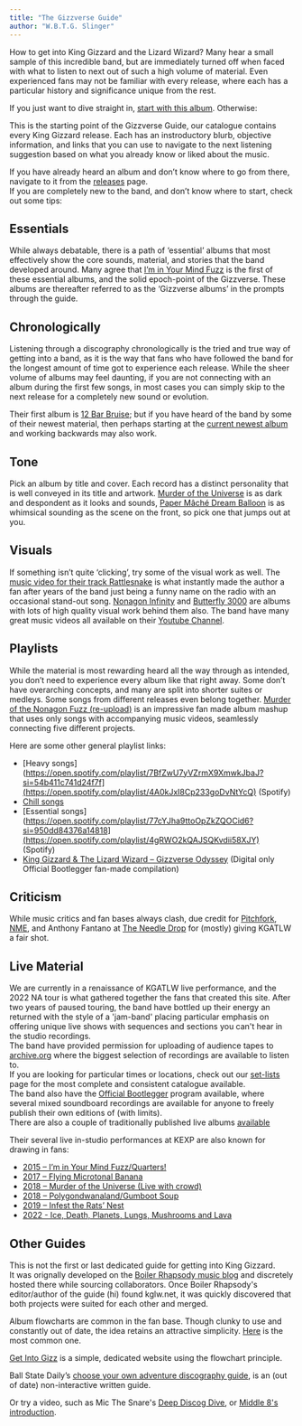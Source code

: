 ```yaml
---
title: "The Gizzverse Guide"
author: "W.B.T.G. Slinger"
---
```


How to get into King Gizzard and the Lizard Wizard? Many hear a small sample of this incredible band, but are immediately turned off when faced with what to listen to next out of such a high volume of material. Even experienced fans may not be familiar with every release, where each has a particular history and significance unique from the rest.  

If you just want to dive straight in, [start with this album](./releases/im-in-your-mind-fuzz/). Otherwise:

This is the starting point of the Gizzverse Guide, our catalogue contains every King Gizzard release. Each has an instroductory blurb, objective information, and links that you can use to navigate to the next listening suggestion based on what you already know or liked about the music.

If you have already heard an album and don’t know where to go from there, navigate to it from the [releases](./releases) page.  
If you are completely new to the band, and don’t know where to start, check out some tips:

## Essentials

While always debatable, there is a path of ‘essential’ albums that most effectively show the core sounds, material, and stories that the band developed around. Many agree that [I’m in Your Mind Fuzz](../releases/im-in-your-mind-fuzz/) is the first of these essential albums, and the solid epoch-point of the Gizzverse. These albums are thereafter referred to as the ‘Gizzverse albums’ in the prompts through the guide.

## Chronologically

Listening through a discography chronologically is the tried and true way of getting into a band, as it is the way that fans who have followed the band for the longest amount of time got to experience each release. While the sheer volume of albums may feel daunting, if you are not connecting with an album during the first few songs, in most cases you can simply skip to the next release for a completely new sound or evolution.

Their first album is [12 Bar Bruise](./releases/12-bar-bruise/); but if you have heard of the band by some of their newest material, then perhaps starting at the [current newest album](./releases/changes/) and working backwards may also work.

## Tone

Pick an album by title and cover. Each record has a distinct personality that is well conveyed in its title and artwork. [Murder of the Universe](./releases/murder-of-the-universe/) is as dark and despondent as it looks and sounds, [Paper Mâché Dream Balloon](./releases/paper-mache-dream-balloon/) is as whimsical sounding as the scene on the front, so pick one that jumps out at you.

## Visuals

If something isn’t quite ‘clicking’, try some of the visual work as well. The [music video for their track Rattlesnake](https://www.youtube.com/watch?v=Q-i1XZc8ZwA) is what instantly made the author a fan after years of the band just being a funny name on the radio with an occasional stand-out song. [Nonagon Infinity](./releases/nonagon-infinity) and [Butterfly 3000](./releases/butterfly-3000) are albums with lots of high quality visual work behind them also.
The band have many great music videos all available on their [Youtube Channel](https://www.youtube.com/playlist?list=PLjEpdah_kOgfhdncO5YfjdQY9hFzPq-2r).

## Playlists

While the material is most rewarding heard all the way through as intended, you don’t need to experience every album like that right away. Some don’t have overarching concepts, and many are split into shorter suites or medleys. Some songs from different releases even belong together. [Murder of the Nonagon Fuzz (re-upload)](https://www.youtube.com/watch?v=0rXwufFoJYw&t=2541s) is an impressive fan made album mashup that uses only songs with accompanying music videos, seamlessly connecting five different projects.

Here are some other general playlist links:

* [Heavy songs](https://open.spotify.com/playlist/7BfZwU7yVZrmX9XmwkJbaJ?si=54b411c741d24f7f](https://open.spotify.com/playlist/4A0kJxI8Cp233goDvNtYcQ) (Spotify)  
* [Chill songs](https://open.spotify.com/playlist/2YhlH7uNt1BHyHKTlmKnPc)
* [Essential songs](https://open.spotify.com/playlist/77cYJha9ttoOpZkZQOCid6?si=950dd84376a14818](https://open.spotify.com/playlist/4gRWO2kQAJSQKvdii58XJY) (Spotify)  
* [King Gizzard & The Lizard Wizard – Gizzverse Odyssey](https://www.youtube.com/watch?v=3KIlzA7QO4I&list=WL&index=2&t=13s) (Digital only Official Bootlegger fan-made compilation)

## Criticism

While music critics and fan bases always clash, due credit for [Pitchfork](https://pitchfork.com/artists/32633-king-gizzard-the-lizard-wizard/), [NME](https://www.nme.com/artists/king-gizzard-the-lizard-wizard), and Anthony Fantano at [The Needle Drop](https://www.youtube.com/playlist?list=PLW8qY_BtlPqcMWd3nn8E8p3rm3YlcFV0d) for (mostly) giving KGATLW a fair shot.

## Live Material

We are currently in a renaissance of KGATLW live performance, and the 2022 NA tour is what gathered together the fans that created this site. After two years of paused touring, the band have bottled up their energy an returned with the style of a 'jam-band' placing particular emphasis on offering unique live shows with sequences and sections you can't hear in the studio recordings.  
The band have provided permission for uploading of audience tapes to [archive.org](https://archive.org/details/KingGizzardAndTheLizardWizard) where the biggest selection of recordings are available to listen to.  
If you are looking for particular times or locations, check out our [set-lists](../setlists) page for the most complete and consistent catalogue available.  
The band also have the [Official Bootlegger](./releases#official-bootlegger-program) program available, where several mixed soundboard recordings are available for anyone to freely publish their own editions of (with limits).  
There are also a couple of traditionally published live albums [available](../releases/live-in-san-francisco-2016)

Their several live in-studio performances at KEXP are also known for drawing in fans:

* [2015 – I’m in Your Mind Fuzz/Quarters!](https://www.youtube.com/watch?v=4W19twyYD2Q)  
* [2017 – Flying Microtonal Banana](https://www.youtube.com/watch?v=Qxxz7Tgfsv4)  
* [2018 – Murder of the Universe (Live with crowd)](https://www.youtube.com/watch?v=G5Z4bma_tUM)  
* [2018 – Polygondwanaland/Gumboot Soup](https://www.youtube.com/watch?v=wxwu7FYFSek&t=1510s)  
* [2019 – Infest the Rats’ Nest](https://www.youtube.com/watch?v=EnmFKS2eDBA)  
* [2022 - Ice, Death, Planets, Lungs, Mushrooms and Lava](https://www.youtube.com/watch?v=Jb8UMmrBlC8)  

## Other Guides

This is not the first or last dedicated guide for getting into King Gizzard.  
It was orignally developed on the [Boiler Rhapsody music blog](http://boilerrhapsody.com) and discretely hosted there while sourcing collaborators. Once Boiler Rhapsody's editor/author of the guide (hi) found kglw.net, it was quickly discovered that both projects were suited for each other and merged.

Album flowcharts are common in the fan base. Though clunky to use and constantly out of date, the idea retains an attractive simplicity. [Here](https://www.reddit.com/r/KGATLW/comments/lysvvz/i_finally_updated_my_king_gizzard_flowchart_now/) is the most common one.

[Get Into Gizz](https://get-into-gizz.com) is a simple, dedicated website using the flowchart principle.

Ball State Daily’s [choose your own adventure discography guide](https://www.ballstatedaily.com/byte/article/2021/02/choose-your-own-discography-guide-king-gizzard-the-lizard-wizard), is an (out of date) non-interactive written guide.

Or try a video, such as Mic The Snare's [Deep Discog Dive](https://www.youtube.com/watch?v=bpYa4mWfZxU), or [Middle 8's introduction](https://www.youtube.com/watch?v=hjjCW6_fuXU).
